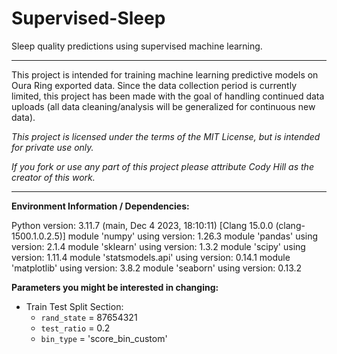 # Supervised-Sleep
Sleep quality predictions using supervised machine learning.

---

This project is intended for training machine learning predictive models on Oura Ring exported data. Since the data collection period is currently limited, this project has been made with the goal of handling continued data uploads (all data cleaning/analysis will be generalized for continuous new data).

*This project is licensed under the terms of the MIT License, but is intended for private use only.*

*If you fork or use any part of this project please attribute Cody Hill as the creator of this work.*

---

**Environment Information / Dependencies:**

Python version: 3.11.7 (main, Dec  4 2023, 18:10:11) [Clang 15.0.0 (clang-1500.1.0.2.5)]
module 'numpy'  using version: 1.26.3
module 'pandas'  using version: 2.1.4
module 'sklearn'  using version: 1.3.2
module 'scipy'  using version: 1.11.4
module 'statsmodels.api'  using version: 0.14.1
module 'matplotlib'  using version: 3.8.2
module 'seaborn'  using version: 0.13.2

**Parameters you might be interested in changing:**
- Train Test Split Section:
  - `rand_state` = 87654321
  - `test_ratio` = 0.2
  - `bin_type` = 'score_bin_custom'